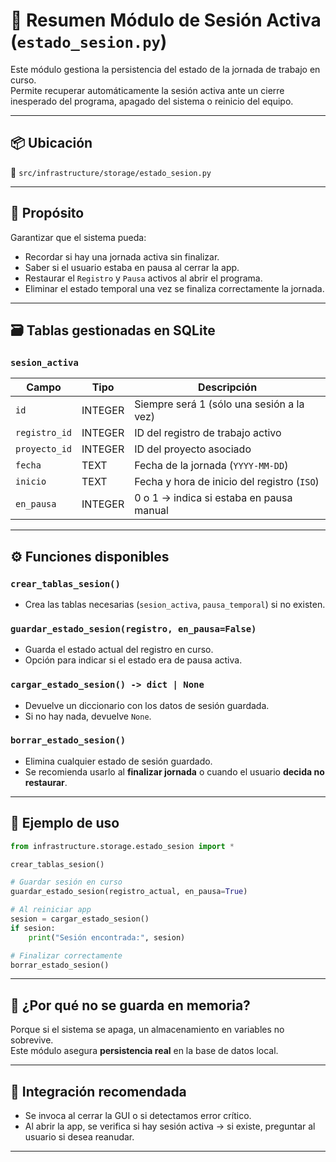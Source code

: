 # 💾 Resumen Módulo de Sesión Activa (`estado_sesion.py`)

Este módulo gestiona la persistencia del estado de la jornada de trabajo en curso.  
Permite recuperar automáticamente la sesión activa ante un cierre inesperado del programa, apagado del sistema o reinicio del equipo.

---

## 📦 Ubicación

📁 `src/infrastructure/storage/estado_sesion.py`

---

## 🧠 Propósito

Garantizar que el sistema pueda:

- Recordar si hay una jornada activa sin finalizar.
- Saber si el usuario estaba en pausa al cerrar la app.
- Restaurar el `Registro` y `Pausa` activos al abrir el programa.
- Eliminar el estado temporal una vez se finaliza correctamente la jornada.

---

## 🗃️ Tablas gestionadas en SQLite

### `sesion_activa`

| Campo        | Tipo      | Descripción                                      |
|--------------|-----------|--------------------------------------------------|
| `id`         | INTEGER   | Siempre será 1 (sólo una sesión a la vez)        |
| `registro_id`| INTEGER   | ID del registro de trabajo activo                |
| `proyecto_id`| INTEGER   | ID del proyecto asociado                         |
| `fecha`      | TEXT      | Fecha de la jornada (`YYYY-MM-DD`)              |
| `inicio`     | TEXT      | Fecha y hora de inicio del registro (`ISO`)     |
| `en_pausa`   | INTEGER   | 0 o 1 → indica si estaba en pausa manual         |

---

## ⚙️ Funciones disponibles

### `crear_tablas_sesion()`
- Crea las tablas necesarias (`sesion_activa`, `pausa_temporal`) si no existen.

### `guardar_estado_sesion(registro, en_pausa=False)`
- Guarda el estado actual del registro en curso.
- Opción para indicar si el estado era de pausa activa.

### `cargar_estado_sesion() -> dict | None`
- Devuelve un diccionario con los datos de sesión guardada.
- Si no hay nada, devuelve `None`.

### `borrar_estado_sesion()`
- Elimina cualquier estado de sesión guardado.
- Se recomienda usarlo al **finalizar jornada** o cuando el usuario **decida no restaurar**.

---

## 📍 Ejemplo de uso

```python
from infrastructure.storage.estado_sesion import *

crear_tablas_sesion()

# Guardar sesión en curso
guardar_estado_sesion(registro_actual, en_pausa=True)

# Al reiniciar app
sesion = cargar_estado_sesion()
if sesion:
    print("Sesión encontrada:", sesion)

# Finalizar correctamente
borrar_estado_sesion()
```

---

## 🧠 ¿Por qué no se guarda en memoria?

Porque si el sistema se apaga, un almacenamiento en variables no sobrevive.  
Este módulo asegura **persistencia real** en la base de datos local.

---

## 🔁 Integración recomendada

- Se invoca al cerrar la GUI o si detectamos error crítico.
- Al abrir la app, se verifica si hay sesión activa → si existe, preguntar al usuario si desea reanudar.

---
